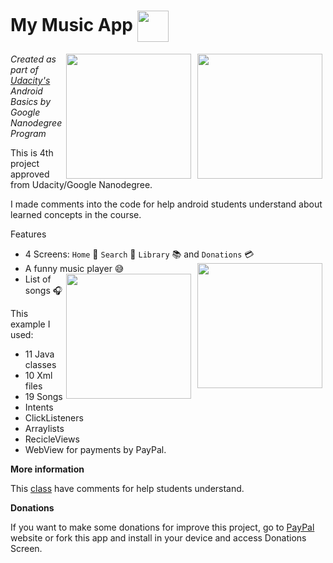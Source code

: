 My Music App <img src="https://raw.githubusercontent.com/jonathanbcsouza/mymusicapp/master/app/src/main/ic_launcher-web.png" width="50"  align="center" >
=================================


<img src="https://raw.githubusercontent.com/jonathanbcsouza/mymusicapp/master/screenshots/screenshot_library.png" width="200" align="right"  hspace="5">
<img src="https://raw.githubusercontent.com/jonathanbcsouza/mymusicapp/master/screenshots/screenshot_home.png" width="200" align="right" hspace="5">


*Created as part of [Udacity's](http://udacity.com) Android Basics by Google Nanodegree Program*

This is 4th project approved from Udacity/Google Nanodegree.

I made comments into the code for help android students understand about learned concepts in the course.

Features

- 4 Screens:
`Home` :iphone: `Search` :mag_right: `Library` :books: and `Donations` :credit_card: 
- A funny music player :sweat_smile:<img src="https://raw.githubusercontent.com/jonathanbcsouza/mymusicapp/master/screenshots/screenshot_payment.png" width="200" align="right" hspace="5"><img src="https://raw.githubusercontent.com/jonathanbcsouza/mymusicapp/master/screenshots/screenshot_artists.png" width="200" align="right" hspace="5">
- List of songs :headphones: 

This example I used:

- 11 Java classes
- 10 Xml files 
- 19 Songs 
- Intents
- ClickListeners
- Arraylists
- RecicleViews
- WebView for payments by PayPal.

**More information**

This [class](https://github.com/jonathanbcsouza/mymusicapp/blob/master/app/src/main/java/com/udacity/music/PlayingScreen.java) have comments for help students understand.

**Donations**

If you want to make some donations for improve this project, go to [PayPal](https://www.paypal.com/invoice/p/#PPGVDPNKFH28X84Z) website or fork this app and install in your device and access Donations Screen.

